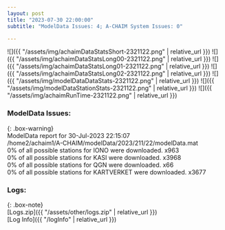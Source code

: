 ```yaml
---
layout: post
title: "2023-07-30 22:00:00"
subtitle: "ModelData Issues: 4; A-CHAIM System Issues: 0"

---
```


![]({{ "/assets/img/achaimDataStatsShort-2321122.png" | relative_url }})
![]({{ "/assets/img/achaimDataStatsLong00-2321122.png" | relative_url }})
![]({{ "/assets/img/achaimDataStatsLong01-2321122.png" | relative_url }})
![]({{ "/assets/img/achaimDataStatsLong02-2321122.png" | relative_url }})
![]({{ "/assets/img/modelDataDataStats-2321122.png" | relative_url }})
![]({{ "/assets/img/modelDataStationStats-2321122.png" | relative_url }})
![]({{ "/assets/img/achaimRunTime-2321122.png" | relative_url }})


### ModelData Issues:  
  
{: .box-warning}  
 ModelData report for 30-Jul-2023 22:15:07   
 /home2/achaim1/A-CHAIM/modelData/2023/211/22/modelData.mat   
 0% of all possible stations for IONO were downloaded. x963   
 0% of all possible stations for KASI were downloaded. x3968   
 0% of all possible stations for QGN were downloaded. x66   
 0% of all possible stations for KARTVERKET were downloaded. x3677   
  


### Logs:  
  
{: .box-note}  
[Logs.zip]({{ "/assets/other/logs.zip" | relative_url }})  
[Log Info]({{ "/logInfo" | relative_url }})  

